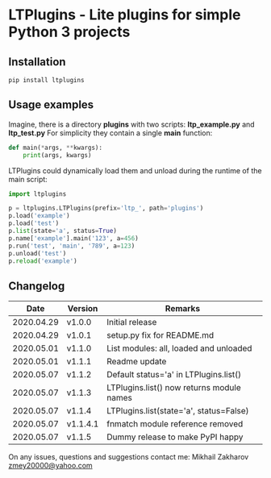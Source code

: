 # LTPlugins - Lite plugins for simple Python 3 projects

## Installation
```shell script
pip install ltplugins
```

## Usage examples
Imagine, there is a directory **plugins** with two scripts: **ltp_example.py** and **ltp_test.py**
For simplicity they contain a single **main** function:

```python
def main(*args, **kwargs):
    print(args, kwargs)
```

LTPlugins could dynamically load them and unload during the runtime of the main script:

```python
import ltplugins

p = ltplugins.LTPlugins(prefix='ltp_', path='plugins')
p.load('example')
p.load('test')
p.list(state='a', status=True)
p.name['example'].main('123', a=456)
p.run('test', 'main', '789', a=123)
p.unload('test')
p.reload('example')
```

## Changelog

| Date       | Version  | Remarks                                    |
| ---------- | -------- | ------------------------------------------ |
| 2020.04.29 | v1.0.0   | Initial release                            |
| 2020.04.29 | v1.0.1   | setup.py fix for README.md                 |
| 2020.05.01 | v1.1.0   | List modules: all, loaded and unloaded     |
| 2020.05.01 | v1.1.1   | Readme update                              |
| 2020.05.07 | v1.1.2   | Default status='a' in LTPlugins.list()     |
| 2020.05.07 | v1.1.3   | LTPlugins.list() now returns module names  |
| 2020.05.07 | v1.1.4   | LTPlugins.list(state='a', status=False)    |
| 2020.05.07 | v1.1.4.1 | fnmatch module reference removed           |
| 2020.05.07 | v1.1.5   | Dummy release to make PyPI happy           |

On any issues, questions and suggestions contact me: Mikhail Zakharov <zmey20000@yahoo.com> 
